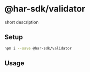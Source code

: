 # @har-sdk/validator

short description

## Setup

```bash
npm i --save @har-sdk/validator
```

## Usage
